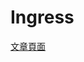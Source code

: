 # Ingress

[文章頁面](https://fengjicamao.pixnet.net/blog/post/356850442-%e3%80%90ingress%e3%80%91%e7%b5%84%e5%9c%96%e4%bb%bb%e5%8b%99%e7%b4%80%e9%8c%84%ef%bc%88%e5%b8%8c%e6%9c%9b%e8%83%bd%e6%8c%81)
